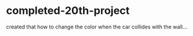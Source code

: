 # completed-20th-project
created that how to change the color when the car collides with the wall...
